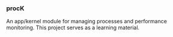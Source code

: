 ### procK

An app/kernel module for managing processes and performance monitoring. This project serves as a learning material.